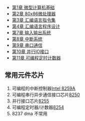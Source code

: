 <!-- notes/_sidebar.md -->

- [第1章 微型计算机基础](1_微型计算机基础)
- [第2章 80x86微处理器](2_80x86微处理器.md)
- [第3章 汇编语言指令集](3_汇编语言指令集.md)
- [第4章 汇编语言程序设计](4_汇编语言程序设计.md)
- [第7章 输入输出系统](7_输入输出系统.md)
- [第8章 中断系统](8_中断系统.md)
- [第9章 串口通信](9_串口通信.md)
- [第10章 并行IO接口](10_并行IO接口.md)
- [第11章 可编程定时计数器](11_可编程定时计数器.md)

## 常用元件芯片

1. 可编程的中断控制器[Intel 8259A](8_中断系统.md)
2. 可编程串行异步通信接口芯片[8250](8250可编程串行异步通信接口芯片8250.md)
3. 并行接口芯片[8255](10_并行IO接口.md)
4. 可编程定时器/计数器[8254](11_可编程定时计数器.md)
5. 8237 dma 不常用
